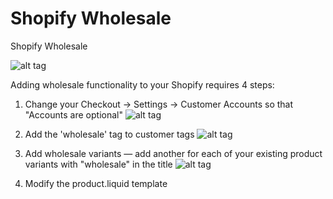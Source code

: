 Shopify Wholesale
=================

Shopify Wholesale

![alt tag](http://url/to/img.png)

Adding wholesale functionality to your Shopify requires 4 steps:

1. Change your Checkout &rarr; Settings &rarr; Customer Accounts so that "Accounts are optional"
![alt tag](https://raw.github.com/zakhardage/shopify-wholesale/master/images/settings-checkout.png)

2. Add the 'wholesale' tag to customer tags
![alt tag](https://raw.github.com/zakhardage/shopify-wholesale/branch/path/to/customer-tags.png)

3. Add wholesale variants &mdash; add another for each of your existing product variants with "wholesale" in the title
![alt tag](https://raw.github.com/zakhardage/shopify-wholesale/master/images/product.variants.png)

4. Modify the product.liquid template